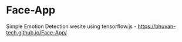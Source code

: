# Face-App
Simple Emotion Detection wesite using tensorflow.js - https://bhuvan-tech.github.io/Face-App/

